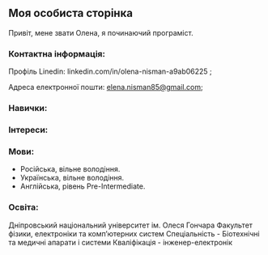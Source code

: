   
##  Моя особиста сторінка
Привіт, мене звати  Олена,  я починаючий  програміст.

### Контактна інформація:

Профіль Linedin:
linkedin.com/in/olena-nisman-a9ab06225 ;

Адреса електронної пошти:
elena.nisman85@gmail.com;

### Навички:

### Інтереси:

### Мови:

- Російська, вільне володіння.
- Українська, вільне володіння.
- Англійська, рівень Pre-Intermediate.

### Освіта:

Дніпровський національний університет ім. Олеся Гончара
Факультет фізики, електроніки та комп’ютерних систем
Спеціальність - Біотехнічні та медичні апарати і системи
Кваліфікація - інженер-електронік
